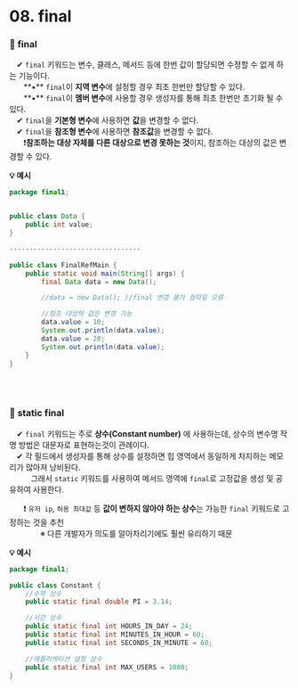 # 08. final

### 🔹 **final**
ㅤ✔ `final` 키워드는 변수, 클래스, 메서드 등에 한번 값이 할당되면 수정할 수 없게 하는 기능이다. <br>
ㅤㅤ**▪️** `final`이 **지역 변수**에 설정할 경우 최초 한번만 할당할 수 있다. <br>
ㅤㅤ**▪️** `final`이 **멤버 변수**에 사용할 경우 생성자를 통해 최초 한번만 초기화 될 수 있다. <br>
ㅤ✔ `final`을 **기본형 변수**에 사용하면 **값**을 변경할 수 없다. <br>
ㅤ✔ `final`을 **참조형 변수**에 사용하면 **참조값**을 변경할 수 없다. <br>
ㅤㅤ❗**참조하는 대상 자체를 다른 대상으로 변경 못하는 것**이지, 참조하는 대상의 값은 변경할 수 있다. <br>

**💡 예시**
```JAVA
package final1;


public class Data {
    public int value;
}

---------------------------------

public class FinalRefMain {
    public static void main(String[] args) {
        final Data data = new Data();

        //data = new Data(); //final 변경 불가 컴파일 오류

        //참조 대상의 값은 변경 가능
        data.value = 10;
        System.out.println(data.value);
        data.value = 20;
        System.out.println(data.value);
    }
}
```
<br><br>

### 🔹 **static final**
ㅤ✔ `final` 키워드는 주로 **상수(Constant number)** 에 사용하는데, 상수의 변수명 작명 방법은 대문자로 표현하는것이 관례이다. <br>
ㅤ✔ 각 필드에서 생성자를 통해 상수를 설정하면 힙 영역에서 동일하게 차지하는 메모리가 많아져 낭비된다. <br>
ㅤㅤㅤ그래서 `static` 키워드를 사용하여 메서드 영역에 `final`로 고정값을 생성 및 공유하여 사용한다.<br>

ㅤㅤ❗ `유저 ip`, `허용 최대값` 등 **값이 변하지 않아야 하는 상수**는 가능한 `final` 키워드로 고정하는 것을 추천 <br>
ㅤㅤㅤㅤ ※ 다른 개발자가 의도를 알아차리기에도 훨씬 유리하기 때문 <br>

**💡 예시**
```JAVA
package final1;

public class Constant {
    //수학 상수
    public static final double PI = 3.14;

    //시간 상수
    public static final int HOURS_IN_DAY = 24;
    public static final int MINUTES_IN_HOUR = 60;
    public static final int SECONDS_IN_MINUTE = 60;

    //애플리케이션 설정 상수
    public static final int MAX_USERS = 1000;
}

```



<!--
공백문자: "ㅤ" or &nbsp;
### 🔹 ** **
ㅤㅤ:  <br>
ㅤㅤㅤex) <br>
ㅤㅤ✔ **** <br>
ㅤㅤㅤ- **** <br>
ㅤㅤㅤㅤㅤex) <br>
ㅤㅤ❗ <br>
ㅤㅤ❓ <br>
ㅤㅤ✅ <br>
ㅤㅤㅤㅤ**▪️** <br>
ㅤㅤㅤㅤ**▫️** <br>
ㅤㅤ**1️⃣** <br>
ㅤㅤ**2️⃣** <br>
ㅤㅤ**3️⃣** <br>
ㅤㅤ**4️⃣** <br>
ㅤㅤ**5️⃣** <br>

> [!TIP]
> [!IMPORTANT]
>

**💡 예시**
```JAVA

```

-->
